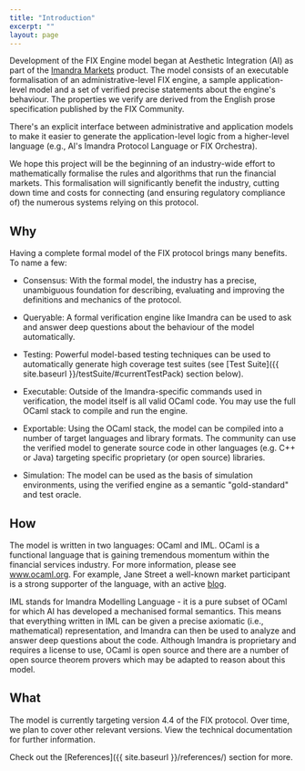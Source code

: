```yaml
---
title: "Introduction"
excerpt: ""
layout: page
---
```

Development of the FIX Engine model began at Aesthetic Integration (AI) as part of the [Imandra Markets](https://m.imandra.ai) product. The model consists of an executable formalisation of an administrative-level FIX engine, a sample application-level model and a set of verified precise statements about the engine's behaviour. The properties we verify are derived from the English prose specification published by the FIX Community.

There's an explicit interface between administrative and application models to make it easier to generate the application-level logic from a higher-level language (e.g., AI's Imandra Protocol Language or FIX Orchestra).

We hope this project will be the beginning of an industry-wide effort to mathematically formalise the rules and algorithms that run the financial markets. This formalisation will significantly benefit the industry, cutting down time and costs for connecting (and ensuring regulatory compliance of) the numerous systems relying on this protocol.

## Why

Having a complete formal model of the FIX protocol brings many benefits. To name a few:

- Consensus: With the formal model, the industry has a precise, unambiguous foundation for describing, evaluating and  improving the definitions and mechanics of the protocol.

- Queryable: A formal verification engine like Imandra can be used to ask and answer deep questions about the behaviour of the model automatically.

- Testing: Powerful model-based testing techniques can be used to automatically generate high coverage test suites (see [Test Suite]({{ site.baseurl }}/testSuite/#currentTestPack) section below).

- Executable: Outside of the Imandra-specific commands used in verification, the model itself is all valid OCaml code. You may use the full OCaml stack to compile and run the engine.

- Exportable: Using the OCaml stack, the model can be compiled into a number of target languages and library formats. The community can use the verified model to generate source code in other languages (e.g. C++ or Java) targeting specific proprietary (or open source) libraries.

- Simulation: The model can be used as the basis of simulation environments, using the verified engine as a semantic "gold-standard" and test oracle.

## How

The model is written in two languages: OCaml and IML. OCaml is a functional language that is gaining tremendous momentum within the financial services industry. For more information, please see www.ocaml.org. For example, Jane Street a well-known market participant is a strong supporter of the language, with an active [blog](https://blogs.janestreet.com/category/ocaml/).

IML stands for Imandra Modelling Language - it is a pure subset of OCaml for which AI has developed a mechanised formal semantics. This means that everything written in IML can be given a precise axiomatic (i.e., mathematical) representation, and Imandra can then be used to analyze and answer deep questions about the code. Although Imandra is proprietary and requires a license to use, OCaml is open source and there are a number of open source theorem provers which may be adapted to reason about this model. 

## What

The model is currently targeting version 4.4 of the FIX protocol. Over time, we plan to cover other relevant versions. View the technical documentation for further information.

Check out the [References]({{ site.baseurl }}/references/) section for more.

